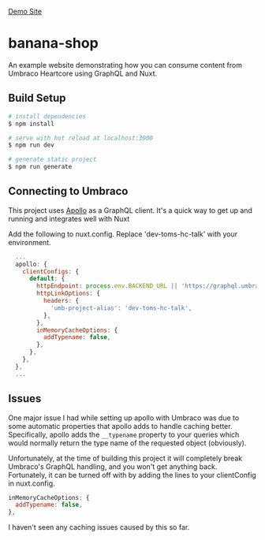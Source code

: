 [Demo Site](https://frosty-benz-573425.netlify.app)

# banana-shop

An example website demonstrating how you can consume content from Umbraco Heartcore using GraphQL and Nuxt.

## Build Setup

```bash
# install dependencies
$ npm install

# serve with hot reload at localhost:3000
$ npm run dev

# generate static project
$ npm run generate
```

## Connecting to Umbraco

This project uses [Apollo](https://www.apollographql.com/) as a GraphQL client. It's a quick way to get up and running and integrates well with Nuxt

Add the following to nuxt.config. Replace 'dev-toms-hc-talk' with your environment.

```js
  ...
  apollo: {
    clientConfigs: {
      default: {
        httpEndpoint: process.env.BACKEND_URL || 'https://graphql.umbraco.io',
        httpLinkOptions: {
          headers: {
            'umb-project-alias': 'dev-toms-hc-talk',
          },
        },
        inMemoryCacheOptions: {
          addTypename: false,
        },
      },
    },
  },
  ...
```

## Issues

One major issue I had while setting up apollo with Umbraco was due to some automatic properties that apollo adds to handle caching better. Specifically, apollo adds the `__typename` property to your queries which would normally return the type name of the requested object (obviously).

Unfortunately, at the time of building this project it will completely break Umbraco's GraphQL handling, and you won't get anything back. Fortunately, it can be turned off with by adding the lines to your clientConfig in nuxt.config.

```js
inMemoryCacheOptions: {
  addTypename: false,
},
```

I haven't seen any caching issues caused by this so far.
